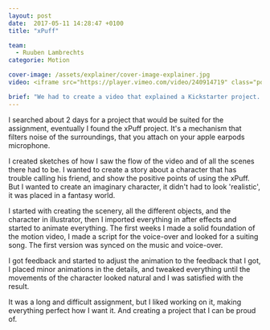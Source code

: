 ```yaml
---
layout: post
date:  2017-05-11 14:28:47 +0100
title: "xPuff"

team:
  - Ruuben Lambrechts
categorie: Motion

cover-image: /assets/explainer/cover-image-explainer.jpg
video: <iframe src="https://player.vimeo.com/video/240914719" class="post__video" width="550" height="360" frameborder="0" webkitallowfullscreen mozallowfullscreen allowfullscreen ></iframe>

brief: "We had to create a video that explained a Kickstarter project. We had to trigger the people to sponsor the project, and explain what it's about. The result had to be a 2D animation spot of 30 seconds, supported with english voice-over and music."
---
```

I searched about 2 days for a project that would be suited for the assignment, eventually I found the xPuff project. It's a mechanism that filters noise of the surroundings, that you attach on your apple earpods microphone.

I created sketches of how I saw the flow of the video and of all the scenes there had to be. I wanted to create a story about a character that has trouble calling his friend, and show the positive points of using the xPuff. But I wanted to create an imaginary character, it didn't had to look 'realistic', it was placed in a fantasy world.

I started with creating the scenery, all the different objects, and the character in illustrator, then I imported everything in after effects and started to animate everything. The first weeks I made a solid foundation of the motion video, I made a script for the voice-over and looked for a suiting song. The first version was synced on the music and voice-over.

I got feedback and started to adjust the animation to the feedback that I got, I placed minor animations in the details, and tweaked everything until the movements of the character looked natural and I was satisfied with the result.

It was a long and difficult assignment, but I liked working on it, making everything perfect how I want it. And creating a project that I can be proud of.
